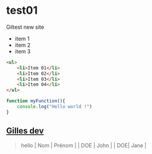 # test01
Giltest new site

-  item 1
- item 2
- item 3
```html
<ul>
	<li>Item 01</li>
	<li>Item 02</li>
	<li>Item 03</li>
	<li>Item 04</li>
</ul>
```
```javascript
function myFunction(){
	console.log("Hello world !")
}
```
[Gilles dev](http://gilles-dev.com "Gilles dev")
----
> hello
|  Nom |  Prénom |
|  DOE |   John |
|   DOE|  Jane  |

